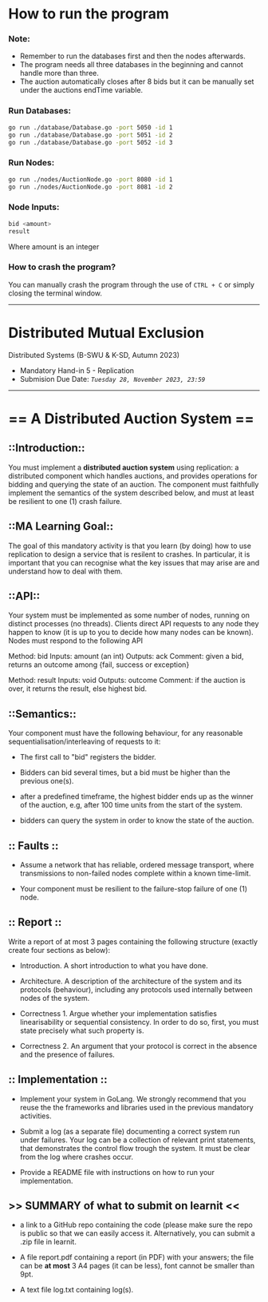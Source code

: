 # How to run the program

### Note:
- Remember to run the databases first and then the nodes afterwards.
- The program needs all three databases in the beginning and cannot handle more than three.
- The auction automatically closes after 8 bids but it can be manually set under the auctions endTime variable.

### Run Databases:
```bash
go run ./database/Database.go -port 5050 -id 1
go run ./database/Database.go -port 5051 -id 2
go run ./database/Database.go -port 5052 -id 3
```

### Run Nodes:
```bash
go run ./nodes/AuctionNode.go -port 8080 -id 1
go run ./nodes/AuctionNode.go -port 8081 -id 2 
```

### Node Inputs:
```bash
bid <amount>
result
```
Where amount is an integer

### How to crash the program?
You can manually crash the program through the use of `CTRL + C` or simply closing the terminal window.

--------------------------------------------------------------------

# Distributed Mutual Exclusion
Distributed Systems (B-SWU & K-SD, Autumn 2023)
* Mandatory Hand-in 5 - Replication
* Submision Due Date: *`Tuesday 28, November 2023, 23:59`*

--------------------------------------------------------------------

# == A Distributed Auction System ==

## ::Introduction::

You must implement a **distributed auction system** using replication: a distributed component which handles auctions, and provides operations for bidding and querying the state of an auction. The component must faithfully implement the semantics of the system described below, and must at least be resilient to one (1) crash failure.


## ::MA Learning Goal::

The goal of this mandatory activity is that you learn (by doing) how to use replication to design a service that is resilent to crashes. In particular, it is important that you can recognise what the key issues that may arise are and understand how to deal with them.

 

## ::API::

Your system must be implemented as some number of nodes,  running on distinct processes (no threads). Clients direct API requests to any node they happen to know (it is up to you to decide how many nodes can be known). Nodes must respond to the following API

Method:  bid
Inputs:  amount (an int)
Outputs: ack
Comment: given a bid, returns an outcome among {fail, success or exception}

 

Method:  result
Inputs:  void
Outputs: outcome
Comment:  if the auction is over, it returns the result, else highest bid.

 

## ::Semantics::

Your component must have the following behaviour, for any reasonable sequentialisation/interleaving of requests to it:

- The first call to "bid" registers the bidder.

- Bidders can bid several times, but a bid must be higher than the previous one(s).

- after a predefined timeframe, the highest bidder ends up as the winner of the auction, e.g, after 100 time units from the start of the system. 

- bidders can query the system in order to know the state of the auction.

 

## :: Faults :: 

- Assume a network that has reliable, ordered message transport, where transmissions to non-failed nodes complete within a known time-limit.

- Your component must be resilient to the failure-stop failure of one (1) node.

 

## :: Report ::

Write a report of at most 3 pages containing the following structure (exactly create four sections as below):

- Introduction. A short introduction to what you have done.

- Architecture. A description of the architecture of the system and its protocols (behaviour), including any protocols used internally between nodes of the system. 

- Correctness 1. Argue whether your implementation satisfies linearisability or sequential consistency. In order to do so, first, you must state precisely what such property is. 

- Correctness 2. An argument that your protocol is correct in the absence and the presence of failures.

 

## :: Implementation ::

- Implement your system in GoLang. We strongly recommend that you reuse the the frameworks and libraries used in the previous mandatory activities.

- Submit a log (as a separate file) documenting a correct system run under failures. Your log can be a collection of relevant print statements, that demonstrates the control flow trough the system. It must be clear from the log where crashes occur.

 - Provide a README file with instructions on how to run your implementation. 

 

## **>>** SUMMARY of what to submit on learnit **<<**

- a link to a GitHub repo containing the code (please make sure the repo is public so that we can easily access it. Alternatively, you can submit a .zip file in learnit.

- A file report.pdf containing a report (in PDF) with your answers; the file can be **at most** 3 A4 pages (it can be less), font cannot be smaller than 9pt.

- A text file log.txt containing log(s).